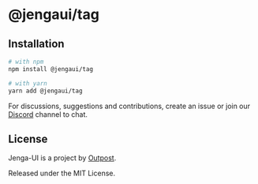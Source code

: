 # @jengaui/tag

## Installation

```sh
# with npm
npm install @jengaui/tag

# with yarn
yarn add @jengaui/tag
```

For discussions, suggestions and contributions, create an issue or join our [Discord](https://discord.gg/sHnHPnAPZj) channel to chat.

## License

Jenga-UI is a project by [Outpost](https://outpost.run).

Released under the MIT License.
